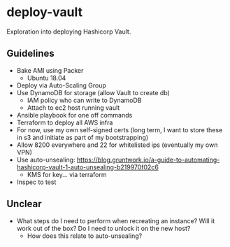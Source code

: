 # deploy-vault

Exploration into deploying Hashicorp Vault.

## Guidelines

- Bake AMI using Packer
  - Ubuntu 18.04
- Deploy via Auto-Scaling Group
- Use DynamoDB for storage (allow Vault to create db)
  - IAM policy who can write to DynamoDB
  - Attach to ec2 host running vault
- Ansible playbook for one off commands
- Terraform to deploy all AWS infra
- For now, use my own self-signed certs (long term, I want to store these in s3
  and initiate as part of my bootstrapping)
- Allow 8200 everywhere and 22 for whitelisted ips (eventually my own VPN)
- Use auto-unsealing:
  https://blog.gruntwork.io/a-guide-to-automating-hashicorp-vault-1-auto-unsealing-b219970f02c6
  - KMS for key... via terraform
- Inspec to test

## Unclear

- What steps do I need to perform when recreating an instance? Will it work out
  of the box? Do I need to unlock it on the new host?
  - How does this relate to auto-unsealing?
